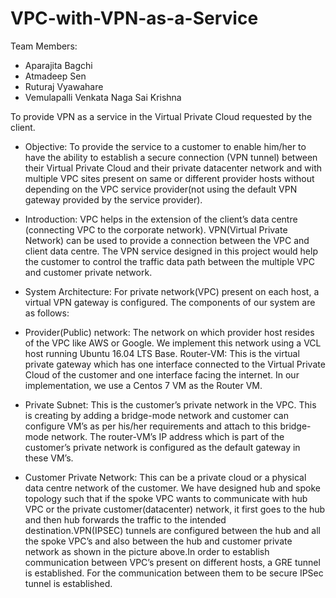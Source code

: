 # VPC-with-VPN-as-a-Service
Team Members:
* Aparajita Bagchi
* Atmadeep Sen
* Ruturaj Vyawahare
* Vemulapalli Venkata Naga Sai Krishna

To provide VPN as a service in the Virtual Private Cloud requested by the client. 
 
* Objective: To provide the service to a customer to enable him/her to have the ability to establish a secure
connection (VPN tunnel) between their Virtual Private Cloud and their private datacenter network and with multiple
VPC sites present on same or different provider hosts without depending on the VPC service provider(not using the 
default VPN gateway provided by the service provider). 

* Introduction: 
VPC helps in the extension of the client’s data centre (connecting VPC to the corporate network). VPN(Virtual Private Network)
can be used to provide a connection between the VPC and client data centre. The VPN service designed in this project would help
the customer to control the traffic data path between the multiple VPC and customer private network.

* System Architecture:
For private network(VPC) present on each host, a virtual VPN gateway is configured. 
The components of our system are as follows:

* Provider(Public) network: The network on which provider host resides of the VPC like AWS or Google. We implement this network using a VCL
host running Ubuntu 16.04 LTS Base. 
Router-VM: This is the virtual private gateway which has one interface connected to the Virtual Private Cloud of the customer and one interface
facing the internet. In our implementation, we use a Centos 7 VM as the Router VM. 

* Private Subnet: This is the customer’s private network in the VPC.  This is creating by adding a bridge-mode network and customer can configure
VM’s as per his/her requirements and attach to this bridge-mode network. The router-VM’s IP address which is part of the customer’s private network
is configured as the default gateway in these VM’s.

* Customer Private Network: This can be a private cloud or a physical data centre network of the 
customer.
We have designed hub and spoke topology such that if the spoke VPC wants to communicate with hub VPC or the private customer(datacenter) network,
it first goes to the hub and then hub forwards the traffic to the intended destination.VPN(IPSEC) tunnels are configured between the hub and all the
spoke VPC’s and also between the hub and customer private network as shown in the picture above.In order to establish communication between VPC’s 
present on different hosts, a GRE tunnel is established. For the communication between them to be secure IPSec tunnel is established. 


